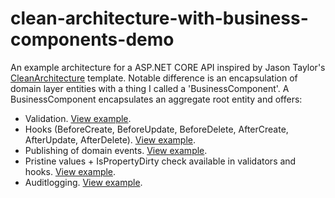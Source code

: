 # clean-architecture-with-business-components-demo

An example architecture for a ASP.NET CORE API inspired by Jason Taylor's [CleanArchitecture](https://github.com/jasontaylordev/CleanArchitecture) template. 
Notable difference is an encapsulation of domain layer entities with a thing I called a 'BusinessComponent'. 
A BusinessComponent encapsulates an aggregate root entity and offers:

 - Validation. [View example](https://github.com/nvdvlies/clean-architecture-with-business-components-demo/blob/main/src/Demo.Domain/Invoice/BusinessComponent/Validators/NotAllowedToDeleteInvoiceInStatusValidator.cs).
 - Hooks (BeforeCreate, BeforeUpdate, BeforeDelete, AfterCreate, AfterUpdate, AfterDelete). [View example](https://github.com/nvdvlies/clean-architecture-with-business-components-demo/blob/main/src/Demo.Domain/Invoice/BusinessComponent/Hooks/SynchronizeInvoicePdfDomainEventHook.cs#).
 - Publishing of domain events. [View example](https://github.com/nvdvlies/clean-architecture-with-business-components-demo/blob/main/src/Demo.Domain/Invoice/BusinessComponent/Hooks/InvoiceStatusDomainEventHook.cs).
 - Pristine values + IsPropertyDirty check available in validators and hooks. [View example](https://github.com/nvdvlies/clean-architecture-with-business-components-demo/blob/main/src/Demo.Domain/Invoice/BusinessComponent/Validators/NotAllowedToModifyInvoiceContentInStatusValidator.cs).
 - Auditlogging. [View example](https://github.com/nvdvlies/clean-architecture-with-business-components-demo/blob/main/src/Demo.Infrastructure/Auditlogging/InvoiceAuditlogger.cs).
 
